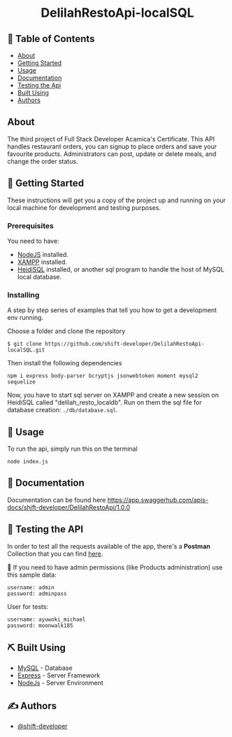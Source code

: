 <h1 align="center">DelilahRestoApi-localSQL</h1>

## 📝 Table of Contents

- [About](#about)
- [Getting Started](#getting_started)
- [Usage](#usage)
- [Documentation](#documentation)
- [Testing the Api](#testing)
- [Built Using](#built_using)
- [Authors](#authors)

##  About <a name = "about"></a>

The third project of Full Stack Developer Acamica's Certificate. This API handles restaurant orders, you can signup to place orders and save your favourite products. Administrators can post, update or delete meals, and change the order status.

## 🏁 Getting Started <a name = "getting_started"></a>

These instructions will get you a copy of the project up and running on your local machine for development and testing purposes.

### Prerequisites

You need to have:
- [NodeJS](https://nodejs.org/) installed.
- [XAMPP](https://www.apachefriends.org/es/index.html) installed.
- [HeidiSQL](https://www.heidisql.com/download.php) installed, or another sql program to handle the host of MySQL local database.

### Installing

A step by step series of examples that tell you how to get a development env running.

Choose a folder and clone the repository

```
$ git clone https://github.com/shift-developer/DelilahRestoApi-localSQL.git
```

Then install the following dependencies

```
npm i express body-parser bcryptjs jsonwebtoken moment mysql2 sequelize

```

Now, you have to start sql server on XAMPP and create a new session on HeidiSQL called "delilah_resto_localdb". Run on them the sql file for database creation: `./db/database.sql`.


## 🎈 Usage <a name="usage"></a>

To run the api, simply run this on the terminal
```
node index.js
```

## 📄 Documentation <a name="documentation"></a>

Documentation can be found here
https://app.swaggerhub.com/apis-docs/shift-developer/DelilahRestoApi/1.0.0

## 🚀 Testing the API <a name = "testing"></a>

In order to test all the requests available of the app, there's a **Postman** Collection that you can find [here](https://documenter.getpostman.com/view/11768770/TVCZbBWD#81449741-6f9b-4b97-9e35-e844afd174ed).

🔐 If you need to have admin permissions (like Products administration) use this sample data:
```
username: admin
password: adminpass
```
User for tests:
```
username: ayuwoki_michael
password: moonwalk185
```

## ⛏️ Built Using <a name = "built_using"></a>

- [MySQL](https://www.mysql.com/) - Database
- [Express](https://expressjs.com/) - Server Framework
- [NodeJs](https://nodejs.org/en/) - Server Environment

## ✍️ Authors <a name = "authors"></a>

- [@shift-developer](https://github.com/shift-developer)

